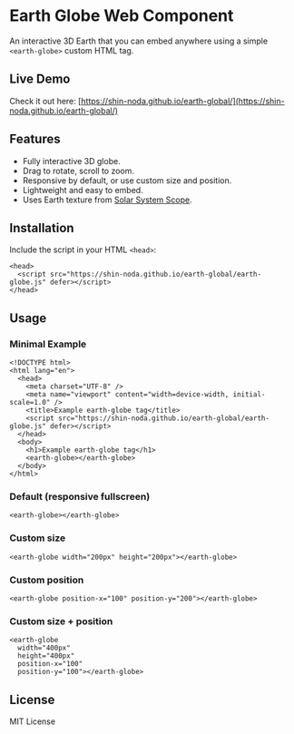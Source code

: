 # Earth Globe Web Component

An interactive 3D Earth that you can embed anywhere using a simple `<earth-globe>` custom HTML tag.

## Live Demo
Check it out here: [https://shin-noda.github.io/earth-global/](https://shin-noda.github.io/earth-global/)

## Features
- Fully interactive 3D globe.
- Drag to rotate, scroll to zoom.
- Responsive by default, or use custom size and position.
- Lightweight and easy to embed.
- Uses Earth texture from [Solar System Scope](https://www.solarsystemscope.com/textures/?utm_source=chatgpt.com).

## Installation

Include the script in your HTML `<head>`:
```
<head>
  <script src="https://shin-noda.github.io/earth-global/earth-globe.js" defer></script>
</head>
```

## Usage
### Minimal Example
```
<!DOCTYPE html>
<html lang="en">
  <head>
    <meta charset="UTF-8" />
    <meta name="viewport" content="width=device-width, initial-scale=1.0" />
    <title>Example earth-globe tag</title>
    <script src="https://shin-noda.github.io/earth-global/earth-globe.js" defer></script>
  </head>
  <body>
    <h1>Example earth-globe tag</h1>
    <earth-globe></earth-globe>
  </body>
</html>
```

### Default (responsive fullscreen)
```
<earth-globe></earth-globe>
```

### Custom size
```
<earth-globe width="200px" height="200px"></earth-globe>
```

### Custom position
```
<earth-globe position-x="100" position-y="200"></earth-globe>
```

### Custom size + position
```
<earth-globe 
  width="400px" 
  height="400px" 
  position-x="100" 
  position-y="100"></earth-globe>
```

## License
MIT License
